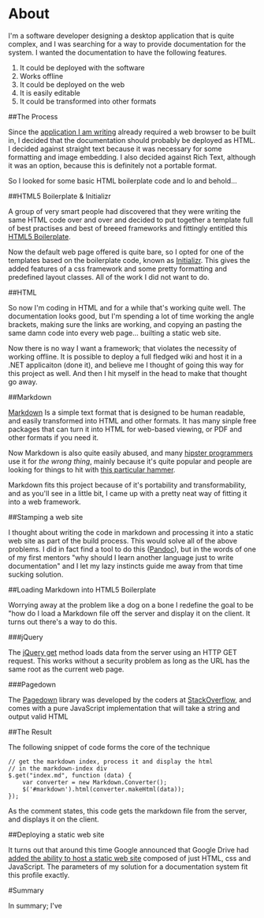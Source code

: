 
About
=====

I'm a software developer designing a desktop application that is quite complex, and I was searching for a way to provide documentation for the system. I wanted the documentation to have the following features.

1.  It could be deployed with the software
2.  Works offline
2.  It could be deployed on the web
3.  It is easily editable
4.  It could be transformed into other formats

##The Process

Since the [application I am writing][4] already required a web browser to be built in, I decided that the documentation should probably be deployed as HTML. I decided against straight text because it was necessary for some formatting and image embedding. I also decided against Rich Text, although it was an option, because this is definitely not a portable format.

So I looked for some basic HTML boilerplate code and lo and behold...

##HTML5 Boilerplate & Initializr

A group of very smart people had discovered that they were writing the same HTML code over and over and decided to put together a template full of best practises and best of breeed frameworks and fittingly entitled this [HTML5 Boilerplate][5].

Now the default web page offered is quite bare, so I opted for one of the templates based on the boilerplate code, known as [Initializr][6]. This gives the added features of a css framework and some pretty formatting and predefined layout classes. All of the work I did not want to do.

##HTML

So now I'm coding in HTML and for a while that's working quite well. The documentation looks good, but I'm spending a lot of time working the angle brackets, making sure the links are working, and copying an pasting the same damn code into every web page... builting a static web site.

Now there is no way I want a framework; that violates the necessity of working offline. It is possible to deploy a full fledged wiki and host it in a .NET applicaiton (done it), and believe me I thought of going this way for this project as well. And then I hit myself in the head to make that thought go away.

##Markdown

[Markdown][1] Is a simple text format that is designed to be human readable, and easily transformed into HTML and other formats. It has many sinple free packages that can turn it into HTML for web-based viewing, or PDF and other formats if you need it.

Now Markdown is also quite easily abused, and many [hipster programmers][2] use it for *the wrong thing*, mainly because it's quite popular and people are looking for things to hit with [this particular hammer][3]. 


Markdown fits this project because of it's portability and transformability, and as you'll see in a little bit, I came up with a pretty neat way of fitting it into a web framework.

##Stamping a web site

I thought about writing the code in markdown and processing it into a static web site as part of the build process. This would solve all of the above problems. I did in fact find a tool to do this ([Pandoc][7]), but in the words of one of my first mentors "why should I learn another language just to write documentation" and I let my lazy instincts guide me away from that time sucking solution.

##Loading Markdown into HTML5 Boilerplate

Worrying away at the problem like a dog on a bone I redefine the goal to be "how do I load a Markdown file off the server and display it on the client. It turns out there's a way to do this.

###jQuery

The [jQuery get][8] method loads data from the server using an HTTP GET request. This works without a security problem as long as the URL has the same root as the current web page.

###Pagedown

The [Pagedown][9] library was developed by the coders at [StackOverflow][10], and comes with a pure JavaScript implementation that will take a string and output valid HTML

##The Result

The following snippet of code forms the core of the technique

	// get the markdown index, process it and display the html
	// in the markdown-index div
	$.get("index.md", function (data) {
		var converter = new Markdown.Converter();
		$('#markdown').html(converter.makeHtml(data));
	});

As the comment states, this code gets the markdown file from the server, and displays it on the client.

##Deploying a static web site

It turns out that around this time Google announced that Google Drive had [added the ability to host a static web site][11] composed of just HTML, css and JavaScript. The parameters of my solution for a documentation system fit this profile exactly.

#Summary

In summary; I've

[1]: http://daringfireball.net/projects/markdown/
[2]: http://instacod.es/58024
[3]: http://en.wikipedia.org/wiki/Law_of_the_instrument
[4]: http://www.TrueNorthGeospatial.com
[5]: http://html5boilerplate.com/
[6]: http://www.initializr.com/
[7]: http://johnmacfarlane.net/pandoc/
[8]: http://api.jquery.com/jQuery.get/
[9]: http://code.google.com/p/pagedown/
[10]: http://www.StackOverflow.com
[11]: http://googleappsdeveloper.blogspot.ca/2012/11/announcing-google-drive-site-publishing.html

